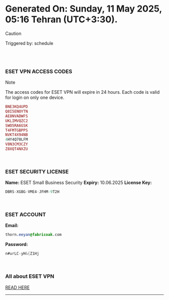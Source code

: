 # Generated On: Sunday, 11 May 2025, 05:16 Tehran (UTC+3:30).

> [!CAUTION]
> Triggered by: schedule

<br><br>

### ESET VPN ACCESS CODES

> [!NOTE]
> The access codes for ESET VPN will expire in 24 hours.
> Each code is valid for login on only one device.

```ruby
BNE3KQ4UPD
Q8I5ENOYTN
AE8NVADWFS
UKLIMVQZC2
SWO5RA6GSK
T4FMTGBPPS
NVKT4X94NB
4HY4Q70LFM
V8N3CM3CZY
Z8XQT4NXZU
```

<br>

### ESET SECURITY LICENSE

**Name:** ESET Small Business Security
**Expiry:** 10.06.2025
**License Key:**

```POV-Ray SDL
DBRS-XGBG-VME4-JFHM-9T2H
```

<br>

### ESET ACCOUNT

**Email:**

```CSS
thorn.eeyan@fabricoak.com
```

**Password:**

```POV-Ray SDL
n#urLC-yH&{Z1Hj
```

<br>

### All about ESET VPN

[READ HERE](https://t.me/F_NiREvil/2113)

---

<br><br>
